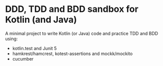 # DDD, TDD and BDD sandbox for Kotlin (and Java)

A minimal project to write Kotlin (or Java) code and practice TDD and BDD using:

* kotlin.test and Junit 5
* hamkrest/hamcrest, kotest-assertions and mockk/mockito
* cucumber
